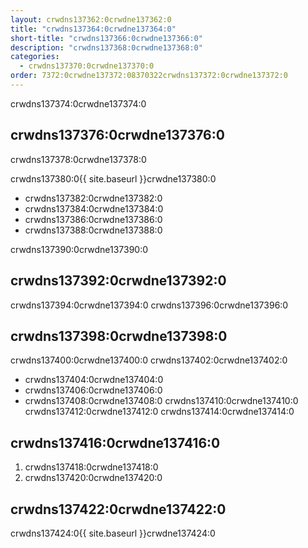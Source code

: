 ```yaml
---
layout: crwdns137362:0crwdne137362:0
title: "crwdns137364:0crwdne137364:0"
short-title: "crwdns137366:0crwdne137366:0"
description: "crwdns137368:0crwdne137368:0"
categories:
  - crwdns137370:0crwdne137370:0
order: 7372:0crwdne137372:08370322crwdns137372:0crwdne137372:0
---
```

crwdns137374:0crwdne137374:0

## crwdns137376:0crwdne137376:0

crwdns137378:0crwdne137378:0

crwdns137380:0{{ site.baseurl }}crwdne137380:0

- crwdns137382:0crwdne137382:0
- crwdns137384:0crwdne137384:0
- crwdns137386:0crwdne137386:0
- crwdns137388:0crwdne137388:0

crwdns137390:0crwdne137390:0

## crwdns137392:0crwdne137392:0

crwdns137394:0crwdne137394:0 crwdns137396:0crwdne137396:0

## crwdns137398:0crwdne137398:0

crwdns137400:0crwdne137400:0 crwdns137402:0crwdne137402:0

- crwdns137404:0crwdne137404:0
- crwdns137406:0crwdne137406:0
- crwdns137408:0crwdne137408:0 crwdns137410:0crwdne137410:0 crwdns137412:0crwdne137412:0 crwdns137414:0crwdne137414:0

## crwdns137416:0crwdne137416:0

1. crwdns137418:0crwdne137418:0
2. crwdns137420:0crwdne137420:0

## crwdns137422:0crwdne137422:0

crwdns137424:0{{ site.baseurl }}crwdne137424:0